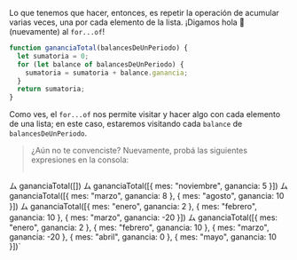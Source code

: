 Lo que tenemos que hacer, entonces, es repetir la operación de acumular varias veces, una por cada elemento de la lista. ¡Digamos hola :wave: (nuevamente) al `for...of`!

```javascript
function gananciaTotal(balancesDeUnPeriodo) {
  let sumatoria = 0;
  for (let balance of balancesDeUnPeriodo) {
    sumatoria = sumatoria + balance.ganancia;
  }
  return sumatoria;
}
```

Como ves, el `for...of` nos permite visitar y hacer algo con cada elemento de una lista; en este caso, estaremos visitando cada `balance` de `balancesDeUnPeriodo`.  

> ¿Aún no te convenciste? Nuevamente, probá las siguientes expresiones en la consola:
>
>``` javascript
ム gananciaTotal([])
ム gananciaTotal([{ mes: "noviembre", ganancia: 5 }])
ム gananciaTotal([{ mes: "marzo", ganancia: 8 }, { mes: "agosto", ganancia: 10 }])
ム gananciaTotal([{ mes: "enero", ganancia: 2 }, { mes: "febrero", ganancia: 10 }, { mes: "marzo", ganancia: -20 }])
ム gananciaTotal([{ mes: "enero", ganancia: 2 }, { mes: "febrero", ganancia: 10 }, { mes: "marzo", ganancia: -20 }, 
   { mes: "abril", ganancia: 0 }, { mes: "mayo", ganancia: 10 }])`
```


